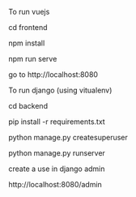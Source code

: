 To run vuejs

cd frontend

npm install 

npm run serve

go to http://localhost:8080



To run django (using vitualenv)

cd backend

pip install -r requirements.txt

python manage.py createsuperuser

python manage.py runserver


create a use in django admin

http://localhost:8080/admin


